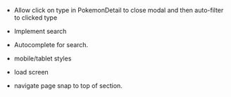 

- Allow click on type in PokemonDetail to close modal and then auto-filter to clicked type

- Implement search

- Autocomplete for search.

- mobile/tablet styles

- load screen

- navigate page snap to top of section.

